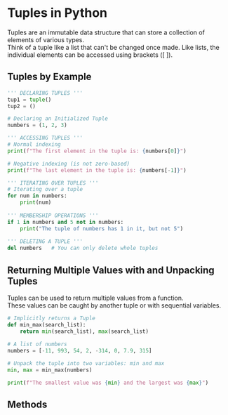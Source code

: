 # Tuples in Python
Tuples are an immutable data structure that can store a collection of elements of various types. <br />
Think of a tuple like a list that can't be changed once made. Like lists, the individual elements can be accessed using brackets (\[ \]).

## Tuples by Example
```Python
''' DECLARING TUPLES '''
tup1 = tuple()   
tup2 = ()

# Declaring an Initialized Tuple
numbers = (1, 2, 3)

''' ACCESSING TUPLES '''
# Normal indexing
print(f"The first element in the tuple is: {numbers[0]}")

# Negative indexing (is not zero-based)
print(f"The last element in the tuple is: {numbers[-1]}")

''' ITERATING OVER TUPLES '''
# Iterating over a tuple
for num in numbers:
    print(num)
    
''' MEMBERSHIP OPERATIONS '''
if 1 in numbers and 5 not in numbers:
    print("The tuple of numbers has 1 in it, but not 5")
    
''' DELETING A TUPLE '''
del numbers   # You can only delete whole tuples
```

## Returning Multiple Values with and Unpacking Tuples
Tuples can be used to return multiple values from a function. <br />
These values can be caught by another tuple or with sequential variables.

```Python
# Implicitly returns a Tuple
def min_max(search_list):
    return min(search_list), max(search_list)
    
# A list of numbers
numbers = [-11, 993, 54, 2, -314, 0, 7.9, 315]

# Unpack the tuple into two variables: min and max
min, max = min_max(numbers)

print(f"The smallest value was {min} and the largest was {max}")
```

## Methods
